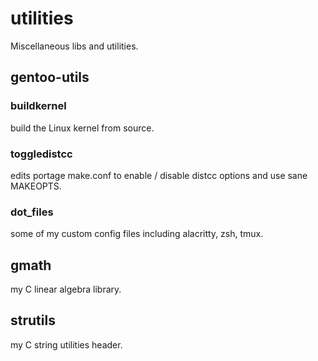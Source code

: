 # utilities
Miscellaneous libs and utilities.

## gentoo-utils
### buildkernel
build the Linux kernel from source.
### toggledistcc
edits portage make.conf to enable / disable distcc options and use sane MAKEOPTS.
### dot_files
some of my custom config files including alacritty, zsh, tmux.
## gmath
my C linear algebra library.
## strutils
my C string utilities header.

